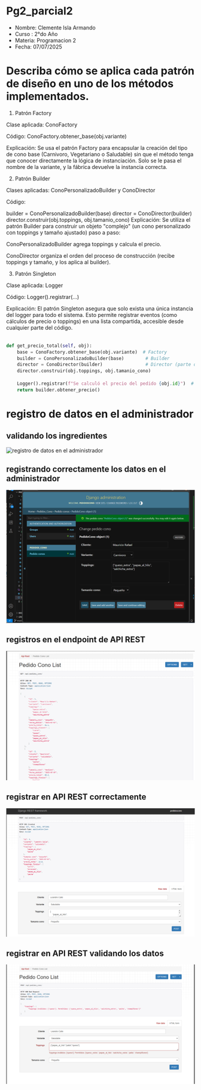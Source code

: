 # Pg2_parcial2

* Nombre: Clemente Isla Armando
* Curso : 2°do Año
* Materia: Programacion 2
* Fecha: 07/07/2025

# Describa cómo se aplica cada patrón de diseño en uno de los métodos implementados.

1. Patrón Factory

Clase aplicada: ConoFactory

Código: ConoFactory.obtener_base(obj.variante)

Explicación:
Se usa el patrón Factory para encapsular la creación del tipo de cono base (Carnivoro, Vegetariano o Saludable) sin que el método tenga que conocer directamente la lógica de instanciación. Solo se le pasa el nombre de la variante, y la fábrica devuelve la instancia correcta.

 2. Patrón Builder

Clases aplicadas: ConoPersonalizadoBuilder y ConoDirector

Código:

builder = ConoPersonalizadoBuilder(base)
director = ConoDirector(builder)
director.construir(obj.toppings, obj.tamanio_cono)
Explicación:
Se utiliza el patrón Builder para construir un objeto "complejo" (un cono personalizado con toppings y tamaño ajustado) paso a paso:

ConoPersonalizadoBuilder agrega toppings y calcula el precio.

ConoDirector organiza el orden del proceso de construcción (recibe toppings y tamaño, y los aplica al builder).

3. Patrón Singleton

Clase aplicada: Logger

Código: Logger().registrar(...)

Explicación:
El patrón Singleton asegura que solo exista una única instancia del logger para todo el sistema. Esto permite registrar eventos (como cálculos de precio o toppings) en una lista compartida, accesible desde cualquier parte del código.

```python

def get_precio_total(self, obj):
    base = ConoFactory.obtener_base(obj.variante)  # Factory
    builder = ConoPersonalizadoBuilder(base)        # Builder
    director = ConoDirector(builder)                # Director (parte del patrón Builder)
    director.construir(obj.toppings, obj.tamanio_cono)
    
    Logger().registrar(f"Se calculó el precio del pedido {obj.id}")  # Singleton
    return builder.obtener_precio()
```

# registro de datos en el administrador

## validando los ingredientes

![registro de datos en el
administrador](image.png)

## registrando correctamente los datos en el administrador

![registrando correctamente](image-1.png)

## registros en el endpoint de API REST 

![lista de registros en el endpoint](image-3.png)

## registrar en API REST correctamente

![correctamente](image-5.png)

## registrar en API REST validando los datos

![validando](image-4.png)